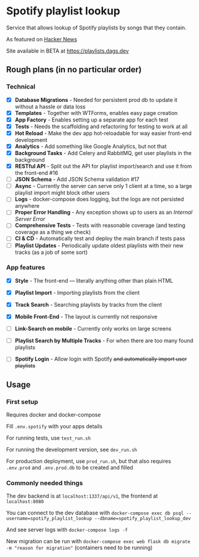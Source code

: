 # Spotify playlist lookup

Service that allows lookup of Spotify playlists by songs that they contain. 

As featured on [Hacker News](https://news.ycombinator.com/item?id=33150086)

Site available in BETA at https://playlists.dags.dev

## Rough plans (in no particular order)

### Technical

- [x] **Database Migrations** - Needed for persistent prod db to update it without a hassle or data loss
- [x] **Templates** - Together with WTForms, enables easy page creation
- [x] **App Factory** - Enables setting up a separate app for each test
- [x] **Tests** - Needs the scaffolding and refactoring for testing to work at all
- [x] **Hot Reload** - Make the dev app hot-reloadable for way easier front-end development
- [x] **Analytics** - Add something like Google Analytics, but not that
- [x] **Background Tasks** - Add Celery and RabbitMQ, get user playlists in the background
- [x] **RESTful API** - Split out the API for playlist import/search and use it from the front-end #16
- [ ] **JSON Schema** - Add JSON Schema validation #17
- [ ] **Async** - Currently the server can serve only 1 client at a time, so a large playlist import might block other users
- [ ] **Logs** - docker-compose does logging, but the logs are not persisted anywhere
- [ ] **Proper Error Handling** - Any exception shows up to users as an *Internal Server Error*
- [ ] **Comprehensive Tests** - Tests with reasonable coverage (and testing coverage as a thing we check)
- [ ] **CI & CD** - Automatically test and deploy the main branch if tests pass
- [ ] **Playlist Updates** - Periodically update oldest playlists with their new tracks (as a job of some sort)

### App features

- [x] **Style** - The front-end — literally anything other than plain HTML
- [x] **Playlist Import** - Importing playlists from the client
- [x] **Track Search** - Searching playlists by tracks from the client
- [x] **Mobile Front-End** - The layout is currently not responsive
- [ ] **Link-Search on mobile** - Currently only works on large screens
- [ ] **Playlist Search by Multiple Tracks** - For when there are too many found playlists
- [ ] **Spotify Login** - Allow login with Spotify ~~and automatically import user playlists~~



## Usage

### First setup

Requires docker and docker-compose

Fill `.env.spotify` with your apps details

For running tests, use `test_run.sh`

For running the development version, see `dev_run.sh`

For production deployment, use `prod_run.sh`, but that also requires `.env.prod` and `.env.prod.db` to be created and filled

### Commonly needed things

The dev backend is at `localhost:1337/api/v1`, the frontend at `localhost:8080`

You can connect to the dev database with `docker-compose exec db psql --username=spotify_playlist_lookup --dbname=spotify_playlist_lookup_dev`

And see server logs with `docker-compose logs -f`

New migration can be run with `docker-compose exec web flask db migrate -m "reason for migration"` (containers need to be running)
